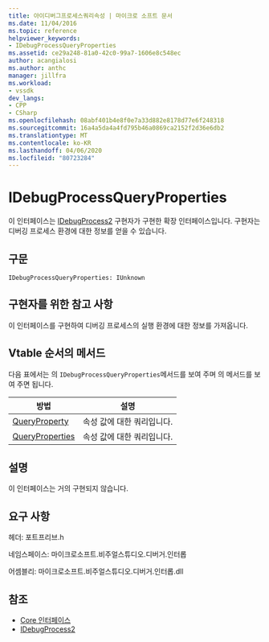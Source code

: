 ```yaml
---
title: 아이디버그프로세스쿼리속성 | 마이크로 소프트 문서
ms.date: 11/04/2016
ms.topic: reference
helpviewer_keywords:
- IDebugProcessQueryProperties
ms.assetid: ce29a248-81a0-42c0-99a7-1606e8c548ec
author: acangialosi
ms.author: anthc
manager: jillfra
ms.workload:
- vssdk
dev_langs:
- CPP
- CSharp
ms.openlocfilehash: 08abf401b4e8f0e7a33d882e8178d77e6f248318
ms.sourcegitcommit: 16a4a5da4a4fd795b46a0869ca2152f2d36e6db2
ms.translationtype: MT
ms.contentlocale: ko-KR
ms.lasthandoff: 04/06/2020
ms.locfileid: "80723284"
---
```

# <a name="idebugprocessqueryproperties"></a>IDebugProcessQueryProperties
이 인터페이스는 [IDebugProcess2](../../../extensibility/debugger/reference/idebugprocess2.md) 구현자가 구현한 확장 인터페이스입니다. 구현자는 디버깅 프로세스 환경에 대한 정보를 얻을 수 있습니다.

## <a name="syntax"></a>구문

```
IDebugProcessQueryProperties: IUnknown
```

## <a name="notes-for-implementers"></a>구현자를 위한 참고 사항
 이 인터페이스를 구현하여 디버깅 프로세스의 실행 환경에 대한 정보를 가져옵니다.

## <a name="methods-in-vtable-order"></a>Vtable 순서의 메서드
 다음 표에서는 의 `IDebugProcessQueryProperties`메서드를 보여 주며 의 메서드를 보여 주면 됩니다.

|방법|설명|
|------------|-----------------|
|[QueryProperty](../../../extensibility/debugger/reference/idebugprocessqueryproperties-queryproperty.md)|속성 값에 대한 쿼리입니다.|
|[QueryProperties](../../../extensibility/debugger/reference/idebugprocessqueryproperties-queryproperties.md)|속성 값에 대한 쿼리입니다.|

## <a name="remarks"></a>설명
 이 인터페이스는 거의 구현되지 않습니다.

## <a name="requirements"></a>요구 사항
 헤더: 포트프리브.h

 네임스페이스: 마이크로소프트.비주얼스튜디오.디버거.인터롭

 어셈블리: 마이크로소프트.비주얼스튜디오.디버거.인터롭.dll

## <a name="see-also"></a>참조
- [Core 인터페이스](../../../extensibility/debugger/reference/core-interfaces.md)
- [IDebugProcess2](../../../extensibility/debugger/reference/idebugprocess2.md)
